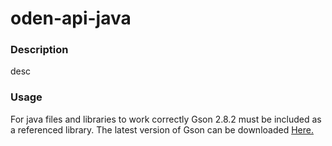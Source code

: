# oden-api-java

<h3>Description</h3>
<p>desc</p>

<h3>Usage</h3>
<p>For java files and libraries to work correctly Gson 2.8.2 must be included as a referenced library.
The latest version of Gson can be downloaded 
<a href="https://mvnrepository.com/artifact/com.google.code.gson/gson">Here.</a></p>